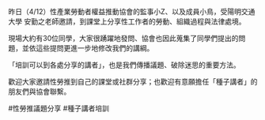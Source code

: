 ---
---
昨日（4/12）性產業勞動者權益推動協會的監事小Z、以及成員小鳥，受陽明交通大學 安勤之老師邀請，到課堂上分享性工作者的勞動、組織過程與法律處境。

現場大約有30位同學，大家很踴躍地發問、協會也因此蒐集了同學們提出的問題，並依這些提問更進一步地修改我們的講綱。

「培訓可以到各處分享的講者」，也是我們傳播議題、破除迷思的重要方法。

歡迎大家邀請性勞推到自己的課堂或社群分享；也歡迎有意願擔任「種子講者」的朋友們與協會聯繫。

#性勞推議題分享 #種子講者培訓
